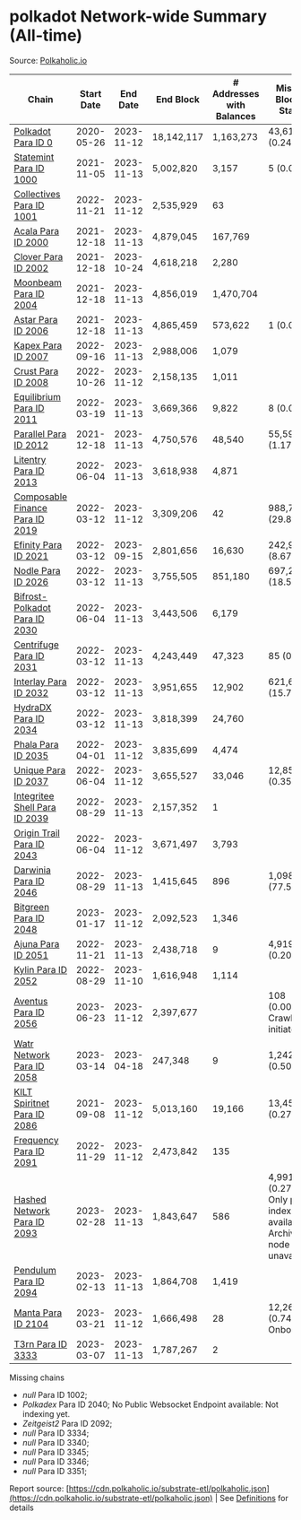 # polkadot Network-wide Summary (All-time)

Source: [Polkaholic.io](https://polkaholic.io)


| Chain            | Start Date | End Date | End Block | # Addresses with Balances | Missing Blocks / Status |
| ---------------- | ---------- | ---------| --------- | ------------------------- | ----------------------- |
| [Polkadot Para ID 0](/polkadot/0-polkadot) | 2020-05-26 | 2023-11-12 | 18,142,117 |  1,163,273 | 43,610 (0.24%)  |
| [Statemint Para ID 1000](/polkadot/1000-statemint) | 2021-11-05 | 2023-11-13 | 5,002,820 |  3,157 | 5 (0.00%)  |
| [Collectives Para ID 1001](/polkadot/1001-collectives) | 2022-11-21 | 2023-11-12 | 2,535,929 |  63 |    |
| [Acala Para ID 2000](/polkadot/2000-acala) | 2021-12-18 | 2023-11-13 | 4,879,045 |  167,769 |    |
| [Clover Para ID 2002](/polkadot/2002-clover) | 2021-12-18 | 2023-10-24 | 4,618,218 |  2,280 |    |
| [Moonbeam Para ID 2004](/polkadot/2004-moonbeam) | 2021-12-18 | 2023-11-13 | 4,856,019 |  1,470,704 |    |
| [Astar Para ID 2006](/polkadot/2006-astar) | 2021-12-18 | 2023-11-13 | 4,865,459 |  573,622 | 1 (0.00%)  |
| [Kapex Para ID 2007](/polkadot/2007-kapex) | 2022-09-16 | 2023-11-13 | 2,988,006 |  1,079 |    |
| [Crust Para ID 2008](/polkadot/2008-crust) | 2022-10-26 | 2023-11-12 | 2,158,135 |  1,011 |    |
| [Equilibrium Para ID 2011](/polkadot/2011-equilibrium) | 2022-03-19 | 2023-11-13 | 3,669,366 |  9,822 | 8 (0.00%)  |
| [Parallel Para ID 2012](/polkadot/2012-parallel) | 2021-12-18 | 2023-11-13 | 4,750,576 |  48,540 | 55,597 (1.17%)  |
| [Litentry Para ID 2013](/polkadot/2013-litentry) | 2022-06-04 | 2023-11-13 | 3,618,938 |  4,871 |    |
| [Composable Finance Para ID 2019](/polkadot/2019-composable) | 2022-03-12 | 2023-11-12 | 3,309,206 |  42 | 988,737 (29.88%)  |
| [Efinity Para ID 2021](/polkadot/2021-efinity) | 2022-03-12 | 2023-09-15 | 2,801,656 |  16,630 | 242,949 (8.67%)  |
| [Nodle Para ID 2026](/polkadot/2026-nodle) | 2022-03-12 | 2023-11-13 | 3,755,505 |  851,180 | 697,249 (18.57%)  |
| [Bifrost-Polkadot Para ID 2030](/polkadot/2030-bifrost-dot) | 2022-06-04 | 2023-11-13 | 3,443,506 |  6,179 |    |
| [Centrifuge Para ID 2031](/polkadot/2031-centrifuge) | 2022-03-12 | 2023-11-13 | 4,243,449 |  47,323 | 85 (0.00%)  |
| [Interlay Para ID 2032](/polkadot/2032-interlay) | 2022-03-12 | 2023-11-13 | 3,951,655 |  12,902 | 621,626 (15.73%)  |
| [HydraDX Para ID 2034](/polkadot/2034-hydradx) | 2022-03-12 | 2023-11-13 | 3,818,399 |  24,760 |    |
| [Phala Para ID 2035](/polkadot/2035-phala) | 2022-04-01 | 2023-11-12 | 3,835,699 |  4,474 |    |
| [Unique Para ID 2037](/polkadot/2037-unique) | 2022-06-04 | 2023-11-12 | 3,655,527 |  33,046 | 12,857 (0.35%)  |
| [Integritee Shell Para ID 2039](/polkadot/2039-integritee-shell) | 2022-08-29 | 2023-11-13 | 2,157,352 |  1 |    |
| [Origin Trail Para ID 2043](/polkadot/2043-origintrail) | 2022-06-04 | 2023-11-12 | 3,671,497 |  3,793 |    |
| [Darwinia Para ID 2046](/polkadot/2046-darwinia) | 2022-08-29 | 2023-11-13 | 1,415,645 |  896 | 1,098,047 (77.57%)  |
| [Bitgreen Para ID 2048](/polkadot/2048-bitgreen) | 2023-01-17 | 2023-11-12 | 2,092,523 |  1,346 |    |
| [Ajuna Para ID 2051](/polkadot/2051-ajuna) | 2022-11-21 | 2023-11-13 | 2,438,718 |  9 | 4,919 (0.20%)  |
| [Kylin Para ID 2052](/polkadot/2052-kylin) | 2022-08-29 | 2023-11-10 | 1,616,948 |  1,114 |    |
| [Aventus Para ID 2056](/polkadot/2056-aventus) | 2023-06-23 | 2023-11-12 | 2,397,677 |   | 108 (0.00%) Crawling initiated |
| [Watr Network Para ID 2058](/polkadot/2058-watr) | 2023-03-14 | 2023-04-18 | 247,348 |  9 | 1,242 (0.50%)  |
| [KILT Spiritnet Para ID 2086](/polkadot/2086-kilt) | 2021-09-08 | 2023-11-12 | 5,013,160 |  19,166 | 13,454 (0.27%)  |
| [Frequency Para ID 2091](/polkadot/2091-frequency) | 2022-11-29 | 2023-11-12 | 2,473,842 |  135 |    |
| [Hashed Network Para ID 2093](/polkadot/2093-hashed) | 2023-02-28 | 2023-11-13 | 1,843,647 |  586 | 4,991 (0.27%) Only partial index available: Archive node unavailable |
| [Pendulum Para ID 2094](/polkadot/2094-pendulum) | 2023-02-13 | 2023-11-13 | 1,864,708 |  1,419 |    |
| [Manta Para ID 2104](/polkadot/2104-manta) | 2023-03-21 | 2023-11-12 | 1,666,498 |  28 | 12,262 (0.74%) Onboarding |
| [T3rn Para ID 3333](/polkadot/3333-t3rn) | 2023-03-07 | 2023-11-13 | 1,787,267 |  2 |    |

Missing chains


* *null* Para ID 1002; 
* *Polkadex* Para ID 2040; No Public Websocket Endpoint available: Not indexing yet.
* *Zeitgeist2* Para ID 2092; 
* *null* Para ID 3334; 
* *null* Para ID 3340; 
* *null* Para ID 3345; 
* *null* Para ID 3346; 
* *null* Para ID 3351; 

Report source: [https://cdn.polkaholic.io/substrate-etl/polkaholic.json](https://cdn.polkaholic.io/substrate-etl/polkaholic.json) | See [Definitions](/DEFINITIONS.md) for details
